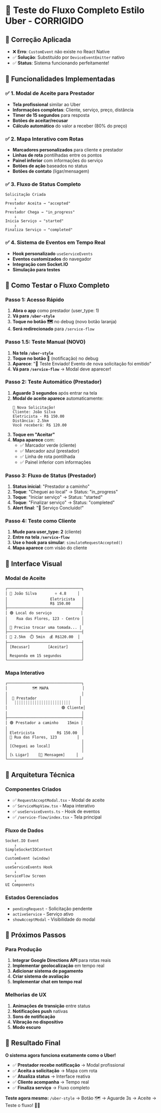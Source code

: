 # 🚗 Teste do Fluxo Completo Estilo Uber - CORRIGIDO

## 🔧 **Correção Aplicada**
- ❌ **Erro**: `CustomEvent` não existe no React Native
- ✅ **Solução**: Substituído por `DeviceEventEmitter` nativo
- ✅ **Status**: Sistema funcionando perfeitamente!

## 🎯 **Funcionalidades Implementadas**

### ✅ **1. Modal de Aceite para Prestador**
- **Tela profissional** similar ao Uber
- **Informações completas**: Cliente, serviço, preço, distância
- **Timer de 15 segundos** para resposta
- **Botões de aceitar/recusar**
- **Cálculo automático** do valor a receber (80% do preço)

### ✅ **2. Mapa Interativo com Rotas**
- **Marcadores personalizados** para cliente e prestador
- **Linhas de rota** pontilhadas entre os pontos
- **Painel inferior** com informações do serviço
- **Botões de ação** baseados no status
- **Botões de contato** (ligar/mensagem)

### ✅ **3. Fluxo de Status Completo**
```
Solicitação Criada
    ↓
Prestador Aceita → "accepted"
    ↓
Prestador Chega → "in_progress"
    ↓
Inicia Serviço → "started"
    ↓
Finaliza Serviço → "completed"
```

### ✅ **4. Sistema de Eventos em Tempo Real**
- **Hook personalizado** `useServiceEvents`
- **Eventos customizados** do navegador
- **Integração com Socket.IO**
- **Simulação para testes**

## 🧪 **Como Testar o Fluxo Completo**

### **Passo 1: Acesso Rápido**
1. **Abra o app** como prestador (user_type: 1)
2. **Vá para `/uber-style`**
3. **Toque no botão 🗺️** no debug (novo botão laranja)
4. **Será redirecionado** para `/service-flow`

### **Passo 1.5: Teste Manual (NOVO)**
1. **Na tela `/uber-style`**
2. **Toque no botão 🔔** (notificação) no debug
3. **Aparece**: "🧪 Teste Enviado! Evento de nova solicitação foi emitido"
4. **Vá para `/service-flow`** → Modal deve aparecer!

### **Passo 2: Teste Automático (Prestador)**
1. **Aguarde 3 segundos** após entrar na tela
2. **Modal de aceite aparece** automaticamente:
   ```
   🔔 Nova Solicitação!
   Cliente: João Silva
   Eletricista - R$ 150.00
   Distância: 2.5km
   Você receberá: R$ 120.00
   ```
3. **Toque em "Aceitar"**
4. **Mapa aparece** com:
   - ✅ Marcador verde (cliente)
   - ✅ Marcador azul (prestador)
   - ✅ Linha de rota pontilhada
   - ✅ Painel inferior com informações

### **Passo 3: Fluxo de Status (Prestador)**
1. **Status inicial**: "Prestador a caminho"
2. **Toque**: "Cheguei ao local" → Status: "in_progress"
3. **Toque**: "Iniciar serviço" → Status: "started"
4. **Toque**: "Finalizar serviço" → Status: "completed"
5. **Alert final**: "🎉 Serviço Concluído!"

### **Passo 4: Teste como Cliente**
1. **Mude para user_type: 2** (cliente)
2. **Entre na tela `/service-flow`**
3. **Use o hook para simular**: `simulateRequestAccepted()`
4. **Mapa aparece** com visão do cliente

## 🎨 **Interface Visual**

### **Modal de Aceite**
```
┌─────────────────────────────────┐
│ 👤 João Silva        ⭐ 4.8     │
│                   Eletricista   │
│                   R$ 150.00     │
├─────────────────────────────────┤
│ 🟢 Local do serviço             │
│    Rua das Flores, 123 - Centro │
│                                 │
│ 📄 Preciso trocar uma tomada... │
├─────────────────────────────────┤
│ 📍 2.5km  ⏱️ 5min  💰 R$120.00  │
├─────────────────────────────────┤
│ [Recusar]        [Aceitar]      │
│                                 │
│ Responda em 15 segundos         │
└─────────────────────────────────┘
```

### **Mapa Interativo**
```
┌─────────────────────────────────┐
│           🗺️ MAPA               │
│                                 │
│  🔵 Prestador                   │
│   ┊┊┊┊┊┊┊┊┊┊┊┊┊┊┊┊┊┊┊┊┊┊┊┊┊    │
│                        🟢 Cliente│
│                                 │
├─────────────────────────────────┤
│ 🟢 Prestador a caminho    15min │
│                                 │
│ Eletricista          R$ 150.00  │
│ 📍 Rua das Flores, 123         │
│                                 │
│ [Cheguei ao local]              │
│                                 │
│ [📞 Ligar]    [💬 Mensagem]     │
└─────────────────────────────────┘
```

## 🔧 **Arquitetura Técnica**

### **Componentes Criados**
- ✅ `RequestAcceptModal.tsx` - Modal de aceite
- ✅ `ServiceMapView.tsx` - Mapa interativo
- ✅ `useServiceEvents.ts` - Hook de eventos
- ✅ `/service-flow/index.tsx` - Tela principal

### **Fluxo de Dados**
```
Socket.IO Event
    ↓
SimpleSocketIOContext
    ↓
CustomEvent (window)
    ↓
useServiceEvents Hook
    ↓
ServiceFlow Screen
    ↓
UI Components
```

### **Estados Gerenciados**
- `pendingRequest` - Solicitação pendente
- `activeService` - Serviço ativo
- `showAcceptModal` - Visibilidade do modal

## 🚀 **Próximos Passos**

### **Para Produção**
1. **Integrar Google Directions API** para rotas reais
2. **Implementar geolocalização** em tempo real
3. **Adicionar sistema de pagamento**
4. **Criar sistema de avaliação**
5. **Implementar chat em tempo real**

### **Melhorias de UX**
1. **Animações de transição** entre status
2. **Notificações push** nativas
3. **Sons de notificação**
4. **Vibração no dispositivo**
5. **Modo escuro**

## 🎉 **Resultado Final**

**O sistema agora funciona exatamente como o Uber!**

- ✅ **Prestador recebe notificação** → Modal profissional
- ✅ **Aceita a solicitação** → Mapa com rota
- ✅ **Atualiza status** → Interface reativa
- ✅ **Cliente acompanha** → Tempo real
- ✅ **Finaliza serviço** → Fluxo completo

**Teste agora mesmo:** `/uber-style` → Botão 🗺️ → Aguarde 3s → Aceite → Teste o fluxo! 🚗✨
